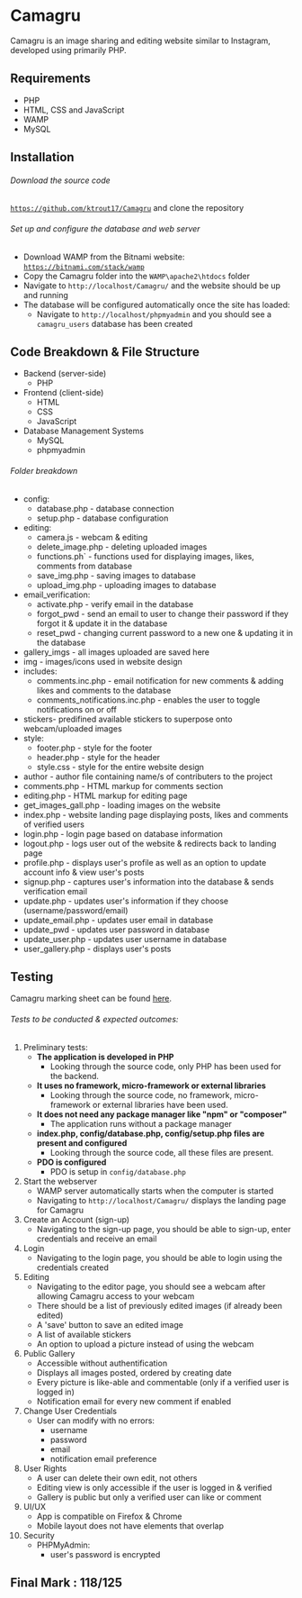 # Camagru
Camagru is an image sharing and editing website similar to Instagram, developed using primarily PHP.

## Requirements
- PHP
- HTML, CSS and JavaScript
- WAMP
- MySQL

## Installation
###### Download the source code
[```https://github.com/ktrout17/Camagru```](https://github.com/ktrout17/Camagru) and clone the repository
###### Set up and configure the database and web server
- Download WAMP from the Bitnami website: [```https://bitnami.com/stack/wamp```](https://bitnami.com/stack/wamp)
- Copy the Camagru folder into the ```WAMP\apache2\htdocs``` folder
- Navigate to ```http://localhost/Camagru/``` and the website should be up and running
- The database will be configured automatically once the site has loaded:
    - Navigate to ```http://localhost/phpmyadmin``` and you should see a ```camagru_users``` database has been created

## Code Breakdown & File Structure
- Backend (server-side)
    - PHP
- Frontend (client-side)
    - HTML
    - CSS
    - JavaScript
- Database Management Systems
    - MySQL
    - phpmyadmin

###### Folder breakdown
- config:
    - database.php - database connection
    - setup.php - database configuration
- editing:
    - camera.js - webcam & editing
    - delete_image.php - deleting uploaded images
    - functions.ph` - functions used for displaying images, likes, comments from database
    - save_img.php - saving images to database
    - upload_img.php - uploading images to database
- email_verification:
    - activate.php - verify email in the database
    - forgot_pwd - send an email to user to change their password if they forgot it & update it in the database
    - reset_pwd - changing current password to a new one & updating it in the database
- gallery_imgs - all images uploaded are saved here
- img - images/icons used in website design
- includes:
    - comments.inc.php - email notification for new comments & adding likes and comments to the database
    - comments_notifications.inc.php - enables the user to toggle notifications on or off
- stickers- predifined available stickers to superpose onto webcam/uploaded images
- style:
    - footer.php - style for the footer
    - header.php - style for the header
    - style.css - style for the entire website design
- author - author file containing name/s of contributers to the project
- comments.php - HTML markup for comments section
- editing.php - HTML markup for editing page
- get_images_gall.php - loading images on the website
- index.php - website landing page displaying posts, likes and comments of verified users
- login.php - login page based on database information
- logout.php - logs user out of the website & redirects back to landing page
- profile.php - displays user's profile as well as an option to update account info & view user's posts
- signup.php - captures user's information into the database & sends verification email
- update.php - updates user's information if they choose (username/password/email)
- update_email.php - updates user email in database
- update_pwd - updates user password in database
- update_user.php - updates user username in database
- user_gallery.php - displays user's posts

## Testing
Camagru marking sheet can be found [here](https://github.com/wethinkcode-students/web/blob/master/1%20-%20camagru/camagru.markingsheet.pdf).
###### Tests to be conducted & expected outcomes:
1. Preliminary tests:
    - **The application is developed in PHP**
        - Looking through the source code, only PHP has been used for the backend.
    - **It uses no framework, micro-framework or external libraries**
        - Looking through the source code, no framework, micro-framework or external libraries have been used.
    - **It does not need any package manager like "npm" or "composer"**
        - The application runs without a package manager
    - **index.php, config/database.php, config/setup.php files are present and configured**
        - Looking through the source code, all these files are present.
    - **PDO is configured**
        - PDO is setup in ```config/database.php```
2. Start the webserver 
    - WAMP server automatically starts when the computer is started
    - Navigating to ```http://localhost/Camagru/``` displays the landing page for Camagru
3. Create an Account (sign-up)
    - Navigating to the sign-up page, you should be able to sign-up, enter credentials and receive an email
4. Login
    - Navigating to the login page, you should be able to login using the credentials created
5. Editing
    - Navigating to the editor page, you should see a webcam after allowing Camagru access to your webcam
    - There should be a list of previously edited images (if already been edited)
    - A 'save' button to save an edited image
    - A list of available stickers
    - An option to upload a picture instead of using the webcam
6. Public Gallery
    - Accessible without authentification
    - Displays all images posted, ordered by creating date
    - Every picture is like-able and commentable (only if a verified user is logged in)
    - Notification email for every new comment if enabled
7. Change User Credentials
    - User can modify with no errors:
        - username
        - password
        - email
        - notification email preference
8. User Rights
    - A user can delete their own edit, not others
    - Editing view is only accessible if the user is logged in & verified
    - Gallery is public but only a verified user can like or comment
9. UI/UX
    - App is compatible on Firefox & Chrome
    - Mobile layout does not have elements that overlap
10. Security
    - PHPMyAdmin:
        - user's password is encrypted


## Final Mark : 118/125
